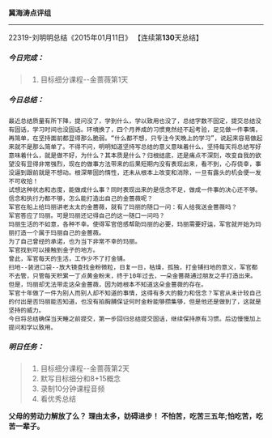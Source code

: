 **冀海涛点评组**

------

22319-刘明明总结《2015年01月11日》
【连续第**130**天总结】

##### __今日完成：__
>1. 目标细分课程--金蔷薇第1天

##### __今日总结：__
	最近总结质量有所下降，提问没了，学到什么，学以致用也没了，总结字数不固定，提交总结没有固话，学习时间也没固话。环境换了，四个月养成的习惯竟然经不起考验，足见做一件事情，再简单，在坚持面前都显得那么脆弱。“什么都不想，只专注今天晚上的学习”，说起来容易做起来就不是那么简单了。不得不问，明明知道坚持写总结的意义意味着什么，坚持每天将总结写好意味着什么，就是做不好，为什么？其本质是什么？归根结底，还是痛点不深刻，改变自我的欲望没有显得非常强烈，现在的做事方法带来的后果短期内没有表现出来，看不到，心存侥幸，事没逼到跟前就是不想动。根深蒂固的惰性，还未从根本上改变和消除，一旦有露头的机会便一发不可收拾！
	试想这种状态和态度，能做成什么事？同时表现出来的是信念不足，做成一件事的决心还不够。
	信念和执行力都不够，怎么能打造出自己的金蔷薇呢？
	军官在船上给玛丽讲老太太的金蔷薇，就有了玛丽的随口一问：有人给我送金蔷薇吗？
	军官答应了玛丽。可是玛丽还记得自己的这一随口一问吗？
	玛丽生活的不如意，各种不幸。使得军官倍感帮助玛丽的必要，玛丽需要好运，军官就开始为玛丽打造一个属于玛丽自己的金蔷薇。
	为了自己曾经的承诺，也为当下非常不幸的玛丽。
	军官找到可以接触到金子的地方。
	曾此，军官每天的生活，工作少不了打金铺。
	扫地--装进口袋--放大镜查找金粉微粒，日复一日，枯燥，孤独，打金铺扫地的意义，军官都不去管，只管每天积累一丁点黄金粉末，终于10年过去，一朵金蔷薇通过朋友之手打造出来。
	但是，玛丽却无法带走这朵金蔷薇，因为她根本不知道这朵金蔷薇的存在。
	军官十年做了一件为别人而别人却不知道的事情，这得有多大的毅力和信念？军官从未计较自己的付出是否玛丽能否知道，也没有拍胸脯保证何时金粉能够攒集够，但是他还是做到了，这就是坚持的威力。
	今日将总结确保当天睡之前提交，第一步回归总结提交固话，继续保持原有习惯。后边慢慢加上提问和学以致用。

##### __明日任务：__
>1. 目标细分课程--金蔷薇第2天
>2. 默写目标细分和8+15概念
>3. 录制10分钟课程音频
>4. 看优秀总结

**父母的劳动力解放了么？**
**理由太多，妨碍进步！**
**不怕苦，吃苦三五年;怕吃苦，吃苦一辈子。**
